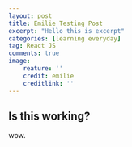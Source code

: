 ```yaml
---
layout: post
title: Emilie Testing Post
excerpt: "Hello this is excerpt"
categories: [learning everyday]
tag: React JS
comments: true
image:
    reature: ''
    credit: emilie
    creditlink: ''
---
```

## Is this working? 

wow.


